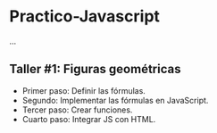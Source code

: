 # Practico-Javascript

...

## Taller #1: Figuras geométricas

- Primer paso: Definir las fórmulas.
- Segundo: Implementar las fórmulas en JavaScript.
- Tercer paso: Crear funciones.
- Cuarto paso: Integrar JS con HTML.